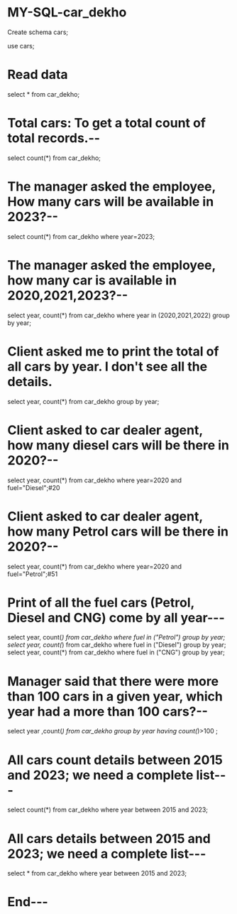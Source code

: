 # MY-SQL-car_dekho

Create schema cars;

use cars;

# Read data
select * from car_dekho;

# Total cars: To get a total count of total records.--
select count(*) from car_dekho;

# The manager asked the employee, How many cars will be available in 2023?--
select count(*) from car_dekho where year=2023;

# The manager asked the employee, how many car is available in 2020,2021,2023?--
select  year, count(*) from car_dekho where year in (2020,2021,2022) group by year;

# Client asked me to print the total of all cars by year. I don't see all the details.
select year, count(*) from car_dekho group by year;

# Client asked to car dealer agent, how many diesel cars will be there in 2020?--
select year, count(*) from car_dekho where year=2020 and fuel="Diesel";#20

# Client asked to car dealer agent, how many Petrol cars will be there in 2020?--
select year, count(*) from car_dekho where year=2020 and fuel="Petrol";#51
 
 # Print of all the fuel cars (Petrol, Diesel and CNG) come by all year---
select year, count(*) from car_dekho where fuel in ("Petrol") group by year;
select year, count(*) from car_dekho where fuel in ("Diesel") group by year;
select year, count(*) from car_dekho where fuel in ("CNG") group by year;

# Manager said that there were more than 100 cars in a given year, which year had a more than 100 cars?--
select  year ,count(*) from car_dekho group by year having count(*)>100 ;

# All cars count details between 2015 and 2023; we need a complete list---
select count(*) from car_dekho where year between 2015 and 2023;

# All cars details between 2015 and 2023; we need a complete list---
select * from car_dekho where year between 2015 and 2023;

# End---
